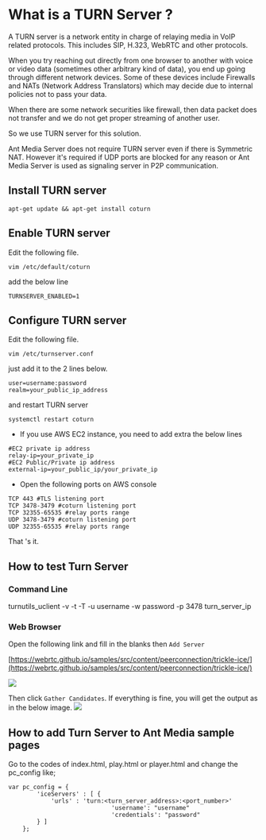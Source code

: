 # What is a TURN Server ?

A TURN server is a network entity in charge of relaying media in VoIP related protocols. This includes SIP, H.323, WebRTC and other protocols.

When you try reaching out directly from one browser to another with voice or video data (sometimes other arbitrary kind of data), you end up going through different network devices. Some of these devices include Firewalls and NATs (Network Address Translators) which may decide due to internal policies not to pass your data.

When there are some network securities like firewall, then data packet does not transfer and we do not get proper streaming of another user.

So we use TURN server for this solution.

Ant Media Server does not require TURN server even if there is Symmetric NAT. However it's required if UDP ports are blocked for any reason or Ant Media Server is used as signaling server in P2P communication.   

## Install TURN server

`apt-get update && apt-get install coturn`

## Enable TURN server

Edit the following file.

`vim /etc/default/coturn`

add the below line

`TURNSERVER_ENABLED=1`

## Configure TURN server
Edit the following file.

`vim /etc/turnserver.conf`

just add it to the 2 lines below.
```
user=username:password
realm=your_public_ip_address
```
and restart TURN server

`systemctl restart coturn`

* If you use AWS EC2 instance, you need to add extra the below lines 
```
#EC2 private ip address
relay-ip=your_private_ip
#EC2 Public/Private ip address
external-ip=your_public_ip/your_private_ip
```
* Open the following ports on AWS console

```
TCP 443 #TLS listening port
TCP 3478-3479 #coturn listening port
TCP 32355-65535 #relay ports range
UDP 3478-3479 #coturn listening port
UDP 32355-65535 #relay ports range
```
That 's it. 

## How to test Turn Server

### Command Line

turnutils_uclient -v -t -T -u username -w password -p 3478 turn_server_ip

### Web Browser

Open the following link and fill in the blanks then `Add Server`

[https://webrtc.github.io/samples/src/content/peerconnection/trickle-ice/](https://webrtc.github.io/samples/src/content/peerconnection/trickle-ice/)

![](https://raw.githubusercontent.com/wiki/ant-media/Ant-Media-Server/images/turn1.png)

Then click `Gather Candidates`. If everything is fine, you will get the output as in the below image.
![](https://raw.githubusercontent.com/wiki/ant-media/Ant-Media-Server/images/turn3.png)

## How to add Turn Server to Ant Media sample pages

Go to the codes of index.html, play.html or player.html and change the pc_config like;

	var pc_config = {
			'iceServers' : [ {
				'urls' : 'turn:<turn_server_address>:<port_number>'
                                 'username': "username"
                                 'credentials': "password"
			} ]
		};

